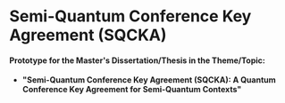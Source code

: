 # Semi-Quantum Conference Key Agreement (SQCKA)
#### **Prototype for the Master's Dissertation/Thesis in the Theme/Topic:**
* **"Semi-Quantum Conference Key Agreement (SQCKA): A Quantum Conference Key Agreement for Semi-Quantum Contexts"**

